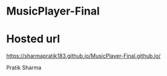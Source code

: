 # MusicPlayer-Final

# Hosted url
https://sharmapratik183.github.io/MusicPlayer-Final.github.io/

Pratik Sharma
